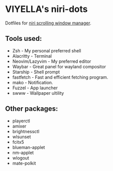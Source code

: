 # VIYELLA's niri-dots
Dotfiles for [niri scrolling window manager](https://github.com/YaLTeR/niri).

## Tools used:

- Zsh - My personal preferred shell
- Alacritty - Terminal
- Neovim/Lazyvim - My preferred editor
- Waybar - Great panel for wayland compositor
- Starship - Shell prompt
- fastfetch - Fast and efficient fetching program.
- mako - Notification.
- Fuzzel - App launcher
- swww - Wallpaper ultility

## Other packages:

- playerctl
- amixer
- brightnessctl
- wlsunset
- fcitx5
- blueman-applet
- nm-applet 
- wlogout
- mate-polkit
